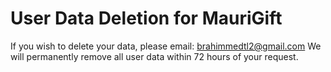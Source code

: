 # User Data Deletion for MauriGift

If you wish to delete your data, please email:
brahimmedtl2@gmail.com
We will permanently remove all user data within 72 hours of your request.
